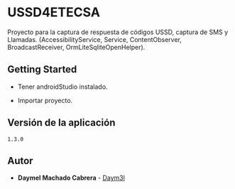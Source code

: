 # USSD4ETECSA
Proyecto para la captura de respuesta de códigos USSD, captura de SMS y Llamadas. (AccessibilityService, Service, ContentObserver, BroadcastReceiver, OrmLiteSqliteOpenHelper).

## Getting Started

* Tener androidStudio instalado.

* Importar proyecto.

## Versión de la aplicación
```1.3.0```

## Autor

* **Daymel Machado Cabrera** - [Daym3l](https://github.com/Daym3l)
